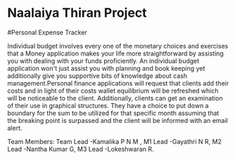 # Naalaiya Thiran Project

#Personal Expense Tracker

Individual budget involves every one of the monetary choices and exercises that a Money application makes your life more straightforward by assisting you with dealing with your funds proficiently. An individual budget application won't just assist you with planning and book keeping yet additionally give you supportive bits of knowledge about cash management.Personal finance applications will request that clients add their costs and in light of their costs wallet equilibrium will be refreshed which will be noticeable to the client. Additionally, clients can get an examination of their use in graphical structures. They have a choice to put down a boundary for the sum to be utilized for that specific month assuming that the breaking point is surpassed and the client will be informed with an email alert.

Team Members:
Team Lead -Kamalika P N M ,
M1 Lead -Gayathri N R,
M2 Lead -Nantha Kumar G,
M3 Lead -Lokeshwaran R.
